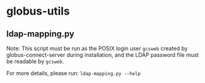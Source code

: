 # globus-utils

## ldap-mapping.py
Note: This script must be run as the POSIX login user ```gcsweb``` created by globus-connect-server during installation, and the LDAP password file must be readable by ```gcsweb```.

For more details, please run:
```ldap-mapping.py --help```

